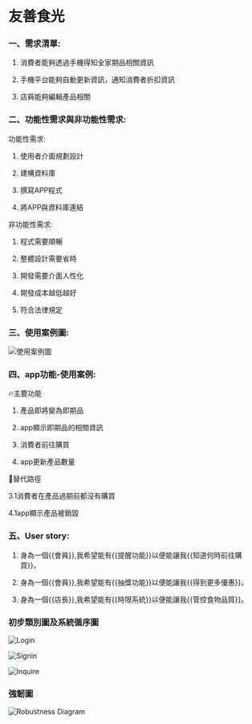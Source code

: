 # 友善食光

### 一、需求清單:

1. 消費者能夠透過手機得知全家期品相關資訊

2. 手機平台能夠自動更新資訊，通知消費者折扣資訊

3. 店員能夠編輯產品相關

### 二、功能性需求與非功能性需求:

功能性需求:

1. 使用者介面規劃設計

2. 建構資料庫

3. 撰寫APP程式

4. 將APP與資料庫連結


非功能性需求:

1. 程式需要順暢

2. 整體設計需要省時

3. 開發需要介面人性化

4. 開發成本越低越好

5. 符合法律規定

### 三、使用案例圖:
![使用案例圖](使用案例圖.png)

### 四、app功能-使用案例:

                                 
🔥主要功能 

1. 產品即將變為即期品                                     

2. app顯示即期品的相關資訊

3. 消費者前往購買
 
4. app更新產品數量

🌊替代路徑

3.1消費者在產品過期前都沒有購買 

4.1app顯示產品被銷毀

### 五、User story:

1. 身為一個{{會員}},我希望能有{{提醒功能}}以便能讓我{{知道何時前往購買}}。

2. 身為一個{{會員}},我希望能有{{抽獎功能}}以便能讓我{{得到更多優惠}}。

3. 身為一個{{店長}},我希望能有{{時限系統}}以便能讓我{{管控食物品質}}。

### 初步類別圖及系統循序圖

![Login](login.png)

![Signin](Signin2.png)

![Inquire](Inquire.png)

### 強韌圖

![Robustness Diagram](Robustness.png)


